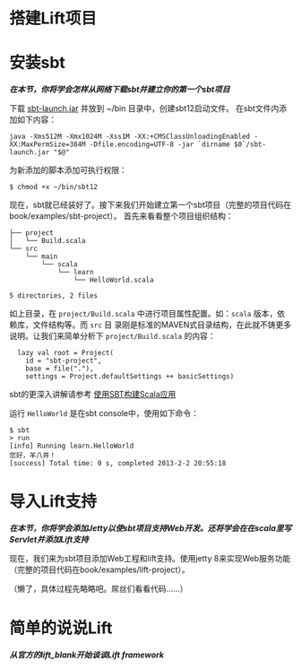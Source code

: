 搭建Lift项目
==============

# 安装sbt

***在本节，你将学会怎样从网络下载sbt并建立你的第一个sbt项目***

下载 [sbt-launch.jar][sbt-launch.jar] 并放到 ~/bin 目录中，创建sbt12启动文件。
在sbt文件内添加如下内容：

    java -Xms512M -Xmx1024M -Xss1M -XX:+CMSClassUnloadingEnabled -XX:MaxPermSize=384M -Dfile.encoding=UTF-8 -jar `dirname $0`/sbt-launch.jar "$@"

为新添加的脚本添加可执行权限：

    $ chmod +x ~/bin/sbt12
    
现在，sbt就已经装好了。接下来我们开始建立第一个sbt项目（完整的项目代码在book/examples/sbt-project）。
首先来看看整个项目组织结构：

    ├── project
    │   └── Build.scala
    └── src
        └── main
            └── scala
                └── learn
                    └── HelloWorld.scala
    
    5 directories, 2 files

如上目录，在 `project/Build.scala` 中进行项目属性配置。如：`scala` 版本，依赖库，文件结构等。而 `src` 目
录刚是标准的MAVEN式目录结构，在此就不铸更多说明。让我们来简单分析下 `project/Build.scala` 的内容：

      lazy val root = Project(
        id = "sbt-project",
        base = file("."),
        settings = Project.defaultSettings ++ basicSettings)

sbt的更深入讲解请参考 [使用SBT构建Scala应用](https://github.com/fujohnwang/real_world_scala/blob/master/02_sbt.markdown)

运行 `HelloWorld` 是在sbt console中，使用如下命令：

    $ sbt
    > run
    [info] Running learn.HelloWorld 
    您好，羊八井！
    [success] Total time: 0 s, completed 2013-2-2 20:55:18



# 导入Lift支持

***在本节，你将学会添加Jetty以使sbt项目支持Web开发。还将学会在在scala里写Servlet并添加Lift支持***

现在，我们来为sbt项目添加Web工程和lift支持。使用jetty 8来实现Web服务功能（完整的项目代码在book/examples/lift-project）。

（懒了，具体过程先略略吧。屌丝们看看代码……）


# 简单的说说Lift

***从官方的lift_blank开始谈谈Lift framework***


[sbt-launch.jar]: http://repo.typesafe.com/typesafe/ivy-releases/org.scala-sbt/sbt-launch/0.12.1/sbt-launch.jar "sbt-launch.jar"
